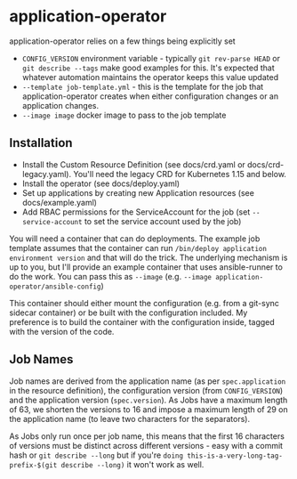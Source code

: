 # application-operator

application-operator relies on a few things being explicitly set

* `CONFIG_VERSION` environment variable - typically `git rev-parse HEAD` or `git describe --tags` make
  good examples for this. It's expected that whatever automation maintains the operator keeps this value
  updated
* `--template job-template.yml` - this is the template for the job that application-operator creates
  when either configuration changes or an application changes.
* `--image image` docker image to pass to the job template


## Installation

* Install the Custom Resource Definition (see docs/crd.yaml or docs/crd-legacy.yaml).
  You'll need the legacy CRD for Kubernetes 1.15 and below.
* Install the operator (see docs/deploy.yaml)
* Set up applications by creating new Application resources (see docs/example.yaml)
* Add RBAC permissions for the ServiceAccount for the job (set `--service-account`
  to set the service account used by the job)

You will need a container that can do deployments. The example job template assumes
that the container can run `/bin/deploy application environment version` and that will
do the trick. The underlying mechanism is up to you, but I'll provide an example
container that uses ansible-runner to do the work. You can pass this as `--image`
(e.g. `--image application-operator/ansible-config`)

This container should either mount the configuration (e.g. from a git-sync sidecar
container) or be built with the configuration included. My preference is to build
the container with the configuration inside, tagged with the version of the code.

## Job Names

Job names are derived from the application name (as per `spec.application` in the resource
definition), the configuration version (from `CONFIG_VERSION`) and the application version
(`spec.version`). As Jobs have a maximum length of 63, we shorten the versions to 16
and impose a maximum length of 29 on the application name (to leave two characters for the
separators).

As Jobs only run once per job name, this means that the first 16 characters of versions
must be distinct across different versions - easy with a commit hash or `git describe --long`
but if you're `doing this-is-a-very-long-tag-prefix-$(git describe --long)` it won't work as well.

